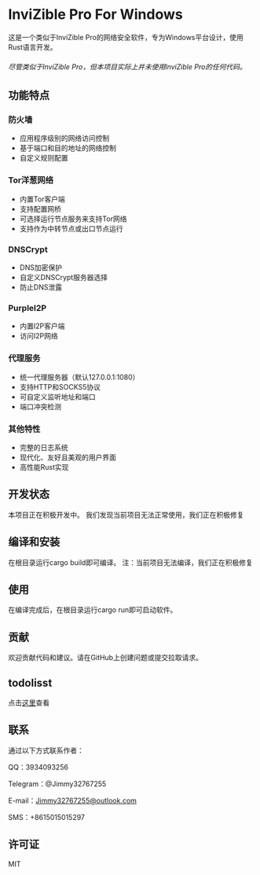 # InviZible Pro For Windows

这是一个类似于InviZible Pro的网络安全软件，专为Windows平台设计，使用Rust语言开发。

###### 尽管类似于InviZible Pro，但本项目实际上并未使用InviZible Pro的任何代码。

## 功能特点

### 防火墙
- 应用程序级别的网络访问控制
- 基于端口和目的地址的网络控制
- 自定义规则配置

### Tor洋葱网络
- 内置Tor客户端
- 支持配置网桥
- 可选择运行节点服务来支持Tor网络
- 支持作为中转节点或出口节点运行

### DNSCrypt
- DNS加密保护
- 自定义DNSCrypt服务器选择
- 防止DNS泄露

### PurpleI2P
- 内置I2P客户端
- 访问I2P网络

### 代理服务
- 统一代理服务器（默认127.0.0.1:1080）
- 支持HTTP和SOCKS5协议
- 可自定义监听地址和端口
- 端口冲突检测

### 其他特性
- 完整的日志系统
- 现代化、友好且美观的用户界面
- 高性能Rust实现

## 开发状态

本项目正在积极开发中。
我们发现当前项目无法正常使用，我们正在积极修复

## 编译和安装

在根目录运行cargo build即可编译。
注：当前项目无法编译，我们正在积极修复

## 使用

在编译完成后，在根目录运行cargo run即可启动软件。

## 贡献

欢迎贡献代码和建议。请在GitHub上创建问题或提交拉取请求。

## todolisst

点击[这里](/todolist.md)查看

## 联系

通过以下方式联系作者：

QQ：3934093256

Telegram：@Jimmy32767255

E-mail：Jimmy32767255@outlook.com

SMS：+8615015015297

## 许可证

MIT
